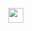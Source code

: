 <img src="https://github.com/ABSphreak/ABSphreak/blob/master/gifs/Hi.gif](https://user-images.githubusercontent.com/114590291/204157667-fdd572ee-8d11-4ea9-9baf-02c9d79887a8.gif" width="30px"></h2>






